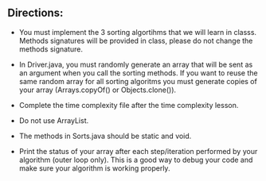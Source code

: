 ## Directions:

* You must implement the 3 sorting algortihms that we will learn in classs. Methods signatures will be provided in class, please do not change the methods signature.

* In Driver.java, you must randomly generate an array that will be sent as an argument when you call the sorting methods. If you want to reuse the same random array for all sorting algoritms you must generate copies of your array (Arrays.copyOf() or Objects.clone()).

* Complete the time complexity file after the time complexity lesson.

* Do not use ArrayList.
  
* The methods in Sorts.java should be static and void.

* Print the status of your array after each step/iteration performed by your algorithm (outer loop only). This is a good way to debug your code and make sure your algorithm is working properly.
